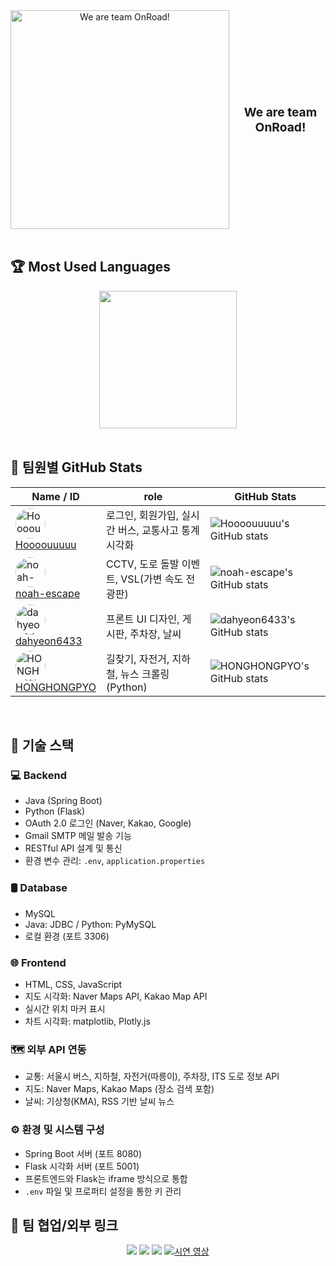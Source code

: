 <div align="center">
<div align="center" style="display: flex; align-items: center; justify-content: center; gap: 10px;">
  <img src="https://github.com/user-attachments/assets/7985261a-cb22-4b6e-8837-594ff9289a38" alt="We are team OnRoad!" width="350" />
  <span style="font-size: 1.2rem; font-weight: bold;">We are team OnRoad!</span>
</div>
</div>

<br/>

## 🏆 Most Used Languages
<div align="center">
  <!-- ex: GitHub readme stats 언어 비율 카드 (옵션) -->
  <img src="https://github-readme-stats.vercel.app/api/top-langs/?username=Hoooouuuuu&repo=trafficRoad&layout=compact&theme=github_dark" height="220"/>
</div>

<br/>

## 👥 팀원별 GitHub Stats

<div align="center">

| Name / ID | role | GitHub Stats |
|-----------|-----------|--------------|
| <img src="https://avatars.githubusercontent.com/u/83055772?v=4&s=48" width="48" height="48" style="border-radius:50%" alt="Hoooouuuuu" /> <br> [Hoooouuuuu](https://github.com/Hoooouuuuu) | 로그인, 회원가입, 실시간 버스, 교통사고 통계 시각화 | ![Hoooouuuuu's GitHub stats](https://github-readme-stats.vercel.app/api?username=Hoooouuuuu&show_icons=true&theme=github_dark) |
| <img src="https://avatars.githubusercontent.com/u/128485080?v=4&s=48" width="48" height="48" style="border-radius:50%" alt="noah-escape" /> <br> [noah-escape](https://github.com/noah-escape) | CCTV, 도로 돌발 이벤트, VSL(가변 속도 전광판) | ![noah-escape's GitHub stats](https://github-readme-stats.vercel.app/api?username=noah-escape&show_icons=true&theme=github_dark) |
| <img src="https://avatars.githubusercontent.com/u/110499677?v=4&s=48" width="48" height="48" style="border-radius:50%" alt="dahyeon6433" /> <br> [dahyeon6433](https://github.com/dahyeon6433) | 프론트 UI 디자인, 게시판, 주차장, 날씨 | ![dahyeon6433's GitHub stats](https://github-readme-stats.vercel.app/api?username=dahyeon6433&show_icons=true&theme=github_dark) |
| <img src="https://avatars.githubusercontent.com/u/126768287?v=4&s=48" width="48" height="48" style="border-radius:50%" alt="HONGHONGPYO" /> <br> [HONGHONGPYO](https://github.com/HONGHONGPYO) | 길찾기, 자전거, 지하철, 뉴스 크롤링 (Python) | ![HONGHONGPYO's GitHub stats](https://github-readme-stats.vercel.app/api?username=HONGHONGPYO&show_icons=true&theme=github_dark) |

</div>

<br/>

## 🔧 기술 스택

### 💻 Backend

- Java (Spring Boot)  
- Python (Flask)  
- OAuth 2.0 로그인 (Naver, Kakao, Google)  
- Gmail SMTP 메일 발송 기능  
- RESTful API 설계 및 통신  
- 환경 변수 관리: `.env`, `application.properties`  

### 🛢️ Database

- MySQL  
- Java: JDBC / Python: PyMySQL  
- 로컬 환경 (포트 3306)  

### 🌐 Frontend

- HTML, CSS, JavaScript  
- 지도 시각화: Naver Maps API, Kakao Map API  
- 실시간 위치 마커 표시  
- 차트 시각화: matplotlib, Plotly.js  

### 🗺️ 외부 API 연동

- 교통: 서울시 버스, 지하철, 자전거(따릉이), 주차장, ITS 도로 정보 API  
- 지도: Naver Maps, Kakao Maps (장소 검색 포함)  
- 날씨: 기상청(KMA), RSS 기반 날씨 뉴스  

### ⚙️ 환경 및 시스템 구성

- Spring Boot 서버 (포트 8080)  
- Flask 시각화 서버 (포트 5001)  
- 프론트엔드와 Flask는 iframe 방식으로 통합  
- `.env` 파일 및 프로퍼티 설정을 통한 키 관리  

## 🔗 팀 협업/외부 링크

<p align="center">
  <a href="https://github.com/ORG_OR_USER/REPO"><img src="https://img.shields.io/badge/GitHub-181717?style=flat-square&logo=github&logoColor=white"/></a>
  <a href="https://velog.io/@YOUR_VELOG"><img src="https://img.shields.io/badge/Velog-20C997?style=flat-square&logo=velog&logoColor=white"/></a>
  <a href="https://notion.so/YOUR_NOTION"><img src="https://img.shields.io/badge/Notion-000000?style=flat-square&logo=notion&logoColor=white"/></a>
  <a href="https://youtube.com/YOUR_CHANNEL" target="_blank" rel="noopener noreferrer">
  <img src="https://img.shields.io/badge/YouTube-FF0000?style=flat-square&logo=youtube&logoColor=white" alt="시연 영상" />
</a>
</p>
